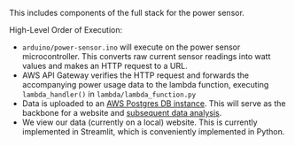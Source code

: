 This includes components of the full stack for the power sensor.

High-Level Order of Execution:
- `arduino/power-sensor.ino` will execute on the power sensor microcontroller. This converts raw current sensor readings into watt values and makes an HTTP request to a URL.
- AWS API Gateway verifies the HTTP request and forwards the accompanying power usage data to the lambda function, executing `lambda_handler()` in `lambda/lambda_function.py`
- Data is uploaded to an [AWS Postgres DB instance](https://aws.amazon.com/rds/aurora/postgresql-features/). This will serve as the backbone for a website and [subsequent data analysis](https://www.youtube.com/watch?v=27axs9dO7AE).
- We view our data (currently on a local) website. This is currently implemented in Streamlit, which is conveniently implemented in Python.